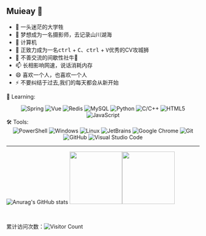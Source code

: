 ## Muieay 👋
- 🔭 一头迷茫的大学牲
- 🌱 梦想成为一名摄影师，去记录山川湖海
- 👯 计算机
- 🤔 正致力成为一名<kbd>ctrl</kbd> + <kbd>C</kbd>、<kbd>ctrl</kbd> + <kbd>V</kbd>优秀的CV攻城狮
- 💬 不善交流的间歇性社牛🐂
- 📫 长相影响网速，说话消耗内存
- 😄 喜欢一个人，也喜欢一个人
- ⚡ 不要纠结于过去,我们的每天都会从新开始

<!-- 语言技术标签 -->
📖 Learning: 
<div align="center">
  <img alt="Spring" src="https://img.shields.io/badge/-Spring-DAE8FC?style=plastic&logo=Spring">
  <img alt="Vue" src="https://img.shields.io/badge/-Vue-DAE8FC?style=plastic&logo=Vue.js">
  <img alt="Redis" src="https://img.shields.io/badge/-Redis-DAE8FC?style=plastic&logo=Redis">
  <img alt="MySQL" src="https://img.shields.io/badge/-SQL-DAE8FC?style=plastic&logo=MySQL">
  <img alt="Python" src="https://img.shields.io/badge/-Python-DAE8FC?style=plastic&logo=Python">
  <img alt="C/C++" src="https://img.shields.io/badge/-C/C++-DAE8FC?style=plastic&logo=c">
  <img alt="HTML5" src="https://img.shields.io/badge/-HTML5-DAE8FC?style=plastic&logo=HTML5">
  <img alt="JavaScript" src="https://img.shields.io/badge/-JavaScript-DAE8FC?style=plastic&logo=JavaScript">
  <br>
</div>
<!-- 工具 -->
🛠️ Tools:
<div align="center">
  <img alt="PowerShell" src="https://img.shields.io/badge/PowerShell-5391FE?style=flat-square&logo=PowerShell&logoColor=white">
  <img alt="Windows" src="https://img.shields.io/badge/Windows-5391FE?style=flat-square&logo=windows&logoColor=white">
  <img alt="Linux" src="https://img.shields.io/badge/Linux-FCC624?style=style=flat-square&logo=linux&logoColor=black">
  <img alt="JetBrains" src="https://img.shields.io/badge/JetBrains-62d1d2?style=flat-square&logo=IntelliJ IDEA&logoColor=white">
  <img alt="Google Chrome" src="https://img.shields.io/badge/Chrome-4285F4?style=flat-square&logo=GoogleChrome&logoColor=white">
  <img alt="Git" src="https://img.shields.io/badge/-Git-FCC624?style=flat-square&logo=git">
  <img alt="GitHub" src="https://img.shields.io/badge/-GitHub-pink?style=flat-square&logo=github">
   <img alt="Visual Studio Code" src="https://img.shields.io/badge/-Visual%20Studio%20Code-007ACC?style=flat-square&logo=Visual%20Studio%20Code&logoColor=fff">
</div>

<hr>
<!-- 统计 -->

![Anurag's GitHub stats](https://github-readme-stats.vercel.app/api?username=muieay&show_icons=true&theme=radical)
<img align="" height="137px" src="https://github-readme-stats.vercel.app/api?username=muieay&hide_title=true&hide_border=true&show_icons=true&include_all_commits=true&line_height=21&bg_color=0,EC6C6C,FFD479,FFFC79,73FA79&theme=graywhite&locale=cn" /><img align="" height="137px" src="https://github-readme-stats.vercel.app/api/top-langs/?username=muieay&hide_title=true&hide_border=true&layout=compact&bg_color=0,73FA79,73FDFF,D783FF&theme=graywhite&locale=cn" />

<br />

累计访问次数：![Visitor Count](https://profile-counter.glitch.me/Muieay/count.svg)


